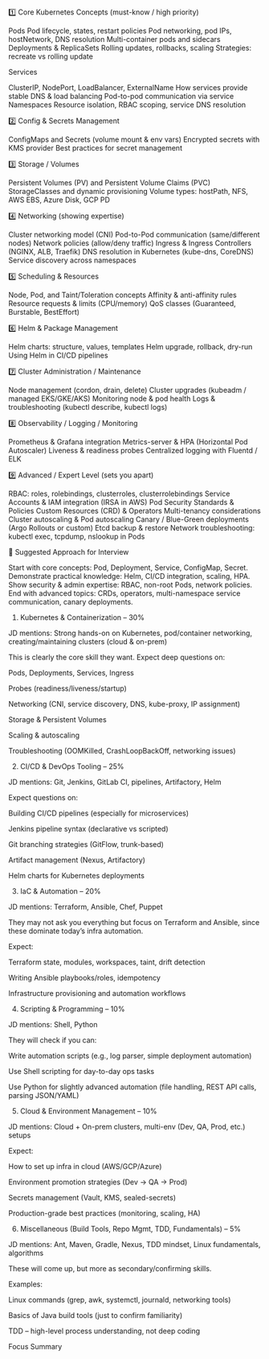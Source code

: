 1️⃣ Core Kubernetes Concepts (must-know / high priority)

Pods
Pod lifecycle, states, restart policies
Pod networking, pod IPs, hostNetwork, DNS resolution
Multi-container pods and sidecars
Deployments & ReplicaSets
Rolling updates, rollbacks, scaling
Strategies: recreate vs rolling update

Services

ClusterIP, NodePort, LoadBalancer, ExternalName
How services provide stable DNS & load balancing
Pod-to-pod communication via service
Namespaces
Resource isolation, RBAC scoping, service DNS resolution

2️⃣ Config & Secrets Management

ConfigMaps and Secrets (volume mount & env vars)
Encrypted secrets with KMS provider
Best practices for secret management

3️⃣ Storage / Volumes

Persistent Volumes (PV) and Persistent Volume Claims (PVC)
StorageClasses and dynamic provisioning
Volume types: hostPath, NFS, AWS EBS, Azure Disk, GCP PD

4️⃣ Networking (showing expertise)

Cluster networking model (CNI)
Pod-to-Pod communication (same/different nodes)
Network policies (allow/deny traffic)
Ingress & Ingress Controllers (NGINX, ALB, Traefik)
DNS resolution in Kubernetes (kube-dns, CoreDNS)
Service discovery across namespaces

5️⃣ Scheduling & Resources

Node, Pod, and Taint/Toleration concepts
Affinity & anti-affinity rules
Resource requests & limits (CPU/memory)
QoS classes (Guaranteed, Burstable, BestEffort)

6️⃣ Helm & Package Management

Helm charts: structure, values, templates
Helm upgrade, rollback, dry-run
Using Helm in CI/CD pipelines

7️⃣ Cluster Administration / Maintenance

Node management (cordon, drain, delete)
Cluster upgrades (kubeadm / managed EKS/GKE/AKS)
Monitoring node & pod health
Logs & troubleshooting (kubectl describe, kubectl logs)

8️⃣ Observability / Logging / Monitoring

Prometheus & Grafana integration
Metrics-server & HPA (Horizontal Pod Autoscaler)
Liveness & readiness probes
Centralized logging with Fluentd / ELK

9️⃣ Advanced / Expert Level (sets you apart)

RBAC: roles, rolebindings, clusterroles, clusterrolebindings
Service Accounts & IAM integration (IRSA in AWS)
Pod Security Standards & Policies
Custom Resources (CRD) & Operators
Multi-tenancy considerations
Cluster autoscaling & Pod autoscaling
Canary / Blue-Green deployments (Argo Rollouts or custom)
Etcd backup & restore
Network troubleshooting: kubectl exec, tcpdump, nslookup in Pods

🔹 Suggested Approach for Interview

Start with core concepts: Pod, Deployment, Service, ConfigMap, Secret.
Demonstrate practical knowledge: Helm, CI/CD integration, scaling, HPA.
Show security & admin expertise: RBAC, non-root Pods, network policies.
End with advanced topics: CRDs, operators, multi-namespace service communication, canary deployments.






1. Kubernetes & Containerization – 30%

JD mentions: Strong hands-on on Kubernetes, pod/container networking, creating/maintaining clusters (cloud & on-prem)

This is clearly the core skill they want. Expect deep questions on:

Pods, Deployments, Services, Ingress

Probes (readiness/liveness/startup)

Networking (CNI, service discovery, DNS, kube-proxy, IP assignment)

Storage & Persistent Volumes

Scaling & autoscaling

Troubleshooting (OOMKilled, CrashLoopBackOff, networking issues)

2. CI/CD & DevOps Tooling – 25%

JD mentions: Git, Jenkins, GitLab CI, pipelines, Artifactory, Helm

Expect questions on:

Building CI/CD pipelines (especially for microservices)

Jenkins pipeline syntax (declarative vs scripted)

Git branching strategies (GitFlow, trunk-based)

Artifact management (Nexus, Artifactory)

Helm charts for Kubernetes deployments

3. IaC & Automation – 20%

JD mentions: Terraform, Ansible, Chef, Puppet

They may not ask you everything but focus on Terraform and Ansible, since these dominate today’s infra automation.

Expect:

Terraform state, modules, workspaces, taint, drift detection

Writing Ansible playbooks/roles, idempotency

Infrastructure provisioning and automation workflows

4. Scripting & Programming – 10%

JD mentions: Shell, Python

They will check if you can:

Write automation scripts (e.g., log parser, simple deployment automation)

Use Shell scripting for day-to-day ops tasks

Use Python for slightly advanced automation (file handling, REST API calls, parsing JSON/YAML)

5. Cloud & Environment Management – 10%

JD mentions: Cloud + On-prem clusters, multi-env (Dev, QA, Prod, etc.) setups

Expect:

How to set up infra in cloud (AWS/GCP/Azure)

Environment promotion strategies (Dev → QA → Prod)

Secrets management (Vault, KMS, sealed-secrets)

Production-grade best practices (monitoring, scaling, HA)

6. Miscellaneous (Build Tools, Repo Mgmt, TDD, Fundamentals) – 5%

JD mentions: Ant, Maven, Gradle, Nexus, TDD mindset, Linux fundamentals, algorithms

These will come up, but more as secondary/confirming skills.

Examples:

Linux commands (grep, awk, systemctl, journald, networking tools)

Basics of Java build tools (just to confirm familiarity)

TDD – high-level process understanding, not deep coding

Focus Summary
